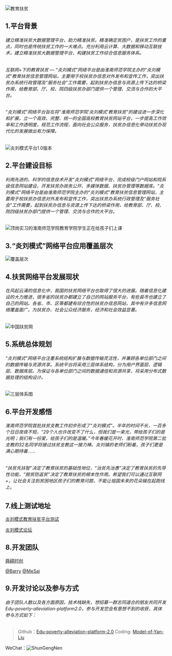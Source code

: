 
![教育扶贫](https://upload-images.jianshu.io/upload_images/3095233-dddbec9d1395a7c9.png?imageMogr2/auto-orient/strip%7CimageView2/2/w/1240)

## 1.平台背景
###### 建立精准扶贫大数据管理平台，助力精准扶贫。精准确定贫困户，是扶贫工作的重点，同时也是传统扶贫工作的一大难点。充分利用云计算、大数据和移动互联技术，建立精准扶贫大数据管理平台，构建扶贫工作综合信息服务体系。

###### 互联网+下的教育扶贫 — “炎刘模式”网络平台是由淮南师范学院主办的“炎刘模式”教育扶贫信息管理网站，主要用于校扶贫办信息对外发布和宣传工作，突出扶贫办系统行政管理及“服务社会”工作需要，起到扶贫办信息与资源上传下达的桥梁作用，给教育部、厅、校、院四级扶贫办部门提供一个管理、交流与合作的大平台。

###### “炎刘模式”网络平台旨在将“淮南师范学院‘炎刘模式’教育扶贫”的建设进一步深化和扩展，立一个高效、完整、统一的全国高校教育扶贫网站平台，一步提高工作效率和工作透明度，规范工作流程，面向社会公众服务，扶贫办信息化带动扶贫办现代化的发展做出有力保障。

![炎刘模式平台1.0版本](https://upload-images.jianshu.io/upload_images/3095233-7ddcb7e8119d3539.png?imageMogr2/auto-orient/strip%7CimageView2/2/w/1240)


## 2.平台建设目标

###### 利用先进的、科学的信息技术开发“炎刘模式”网络平台，完成校级门户网站和院系级信息网站建设，开发扶贫办政务公开、多媒体数据、扶贫办管理等数据库。“炎刘模式”网络平台是由淮南师范学院主办的“炎刘模式”教育扶贫信息管理网站，主要用于校扶贫办信息对外发布和宣传工作，突出扶贫办系统行政管理及“服务社会”工作需要，起到扶贫办信息与资源上传下达的桥梁作用，给教育部、厅、校、院四级扶贫办部门提供一个管理、交流与合作的大平台。

![顶岗实习的淮南师范学院教育学院学生正在给孩子们上课](https://upload-images.jianshu.io/upload_images/3095233-c88e58cae9fef278.png?imageMogr2/auto-orient/strip%7CimageView2/2/w/1240)

## 3.“炎刘模式”网络平台应用覆盖层次

![覆盖层次](https://upload-images.jianshu.io/upload_images/3095233-eeaf4c093ea3d90c.png?imageMogr2/auto-orient/strip%7CimageView2/2/w/1240)

## 4.扶贫网络平台发展现状

###### 在风起云涌的信息化中，我国的扶贫网络平台也取得了很大的进展。随着信息化建设的大力推进，很多省的扶贫办都建立了自己的网站服务平台，有些县市也建立了自己的网站。各省、市、区等都建有综合性的扶贫办信息网站，其中有许多信息网络覆盖面广。为扶贫办、社会公众经济服务，经济和社会效益显著。

![中国扶贫网](https://upload-images.jianshu.io/upload_images/3095233-7f3a702813e7bc65.png?imageMogr2/auto-orient/strip%7CimageView2/2/w/1240)

## 5.系统总体规划

###### “炎刘模式”网络平台注重系统结构扩展与数据传输灵活性，并兼顾各单位部门之间的数据传输与资源共享。系统平台将采用三层体系结构，分为用户界面层、逻辑层、数据库层。为保证与各单位部门之间的数据通信和资源共享，将采用分布式数据处理的结构设计。

![三层体系图](https://upload-images.jianshu.io/upload_images/3095233-fba64d22340b1993.png?imageMogr2/auto-orient/strip%7CimageView2/2/w/1240)

## 6.平台开发感悟

###### 淮南师范学院首批扶贫支教工作初步形成了“炎刘模式”。半年的时间不长，一百多个日日夜夜不短，“29个人也许改变不了什么，但我们是一束光，带给孩子们的是光明；我们有一份爱，给孩子们的是温暖。”今年春暖花开时，淮南师范学院第二批支教的32名同学将接过扶贫支教这一接力棒。炎刘镇的老师们盼着，孩子们更是满心期待着……

###### “扶贫先扶智”决定了教育扶贫的基础性地位，“治贫先治愚”决定了教育扶贫的先导性功能，“脱贫防返贫”决定了教育扶贫的根本性作用。希望我们可以通过互联网+，让社会关注到贫困地区孩子们的教育问题，不能让祖国未来的花朵输在起跑线上。

## 7.线上测试地址

[炎刘模式教育扶贫平台测试](http://yanliu.3wsg.com)

[炎刘模式论坛](http://ylbbs.3wsg.com)

## 8.开发团队

[舜耕时创](https://github.com/ShunGengNet)

[@Barry](https://github.com/haobowd)  [@MeSai](https://github.com/lw668)

## 9.开发讨论以及参与方式

###### 由于团队人数以及各方面原因，技术栈缺失，想招募一群志同道合的朋友共同开发 *Edu-poverty-alleviation-platform2.0*，参与开发您会有意想不到的收获，具体参与方式如下：


> Github：[Edu-poverty-alleviation-platform-2.0](https://github.com/haobowd/Edu-poverty-alleviation-platform-2.0)
> Coding:  [Model-of-Yan-Liu](https://git.coding.net/HaoBoWd/Model-of-Yan-Liu/git)

WeChat：![ShunGengNen](https://upload-images.jianshu.io/upload_images/3095233-4163434c59ef5d7c.JPG?imageMogr2/auto-orient/strip%7CimageView2/2/w/1240)


